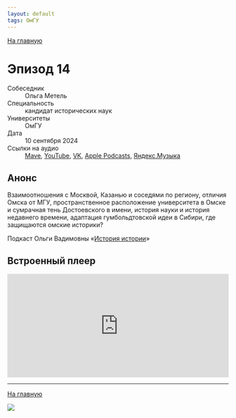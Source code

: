 ```yaml
---
layout: default
tags: ОмГУ
---
```


[На главную](./)

# Эпизод 14

<dl>
<dt>Собеседник</dt>
<dd>Ольга Метель</dd>
<dt>Специальность</dt>
<dd>кандидат исторических наук</dd>
<dt>Университеты</dt>
<dd>ОмГУ </dd>
<dt>Дата</dt>
<dd>10 сентября 2024</dd>
<dt>Ссылки на аудио</dt>
<dd><a href="https://universitates.mave.digital/ep-15">Mave</a>, <a href="">YouTube</a>, <a href="https://vk.com/video-223898464_456239035">VK</a>, <a href="">Apple Podcasts</a>, <a href="">Яндекс.Музыка</a></dd>
</dl>

## Анонс

Взаимоотношения с Москвой, Казанью и соседями по региону, отличия Омска от МГУ, пространственное расположение университета в Омске и сумрачная тень Достоевского в имени, история науки и история недавнего времени, адаптация гумбольдтовской идеи в Сибири, где защищаются омские историки?

Подкаст Ольги Вадимовны «[История истории](https://music.yandex.ru/album/28237922/)»


## Встроенный плеер

<iframe src="https://player.mave.digital?podcast=universitates&episode=15&color=rgb(245,215,95)&mute=1&date=1&download=1" style="width: 100%" height="235" scrolling="no" frameborder="no"></iframe>


-----

[На главную](./)

![](./logo.png)
